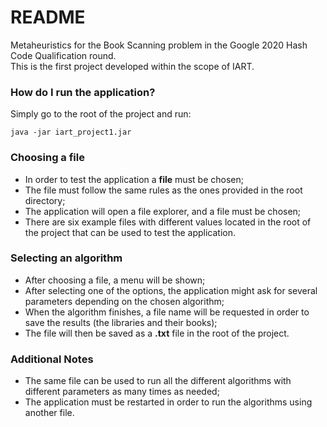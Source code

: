 # README #

Metaheuristics for the Book Scanning problem in the Google 2020 Hash Code Qualification round.<br>
This is the first project developed within the scope of IART.

### How do I run the application? ###

Simply go to the root of the project and run:

```
java -jar iart_project1.jar
```

### Choosing a file ###

- In order to test the application a **file** must be chosen;<br>
- The file must follow the same rules as the ones provided in the root directory;<br> 
- The application will open a file explorer, and a file must be chosen;<br>
- There are six example files with different values located in the root of the project that can be used to test the application.

### Selecting an algorithm ###

- After choosing a file, a menu will be shown; <br> 
- After selecting one of the options, the application might ask for several parameters depending on the chosen algorithm;<br>
- When the algorithm finishes, a file name will be requested in order to save the results (the libraries and their books);<br>
- The file will then be saved as a **.txt** file in the root of the project.

### Additional Notes ###

- The same file can be used to run all the different algorithms with different parameters as many times as needed;<br>
- The application must be restarted in order to run the algorithms using another file.